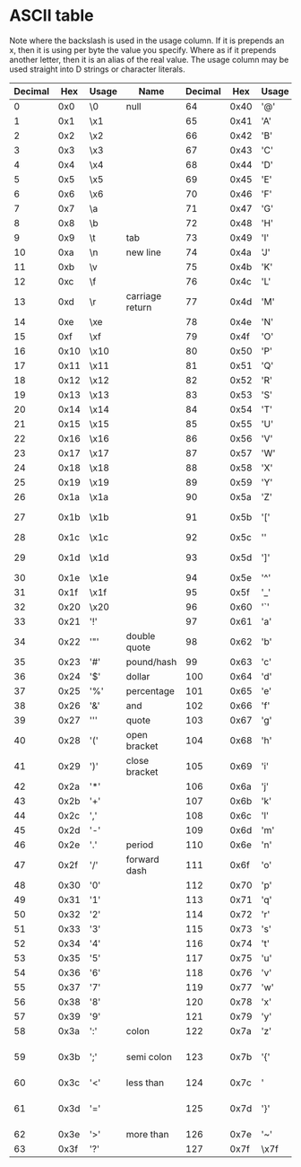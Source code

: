 # ASCII table
Note where the backslash is used in the usage column. If it is prepends an x, then it is using per byte the value you specify. Where as if it prepends another letter, then it is an alias of the real value. The usage column may be used straight into D strings or character literals.

| Decimal | Hex   | Usage | Name | Decimal | Hex   | Usage | Name |
|--------------|---------|----------------|-----|--------------|---------|----------------|-----|
| 0   | 0x0  | \0  | null | 64  | 0x40 | '@' | at |
| 1   | 0x1  | \x1  | | 65  | 0x41 | 'A' | |
| 2   | 0x2  | \x2  | | 66  | 0x42 | 'B' | |
| 3   | 0x3  | \x3  | | 67  | 0x43 | 'C' | |
| 4   | 0x4  | \x4  | | 68  | 0x44 | 'D' | |
| 5   | 0x5  | \x5  | | 69  | 0x45 | 'E' | |
| 6   | 0x6  | \x6  | | 70  | 0x46 | 'F' | |
| 7   | 0x7  | \a  | | 71  | 0x47 | 'G' | |
| 8   | 0x8  | \b  | | 72  | 0x48 | 'H' | |
| 9   | 0x9  | \t  | tab | 73  | 0x49 | 'I' | |
| 10  | 0xa  | \n  | new line | 74  | 0x4a | 'J' | |
| 11  | 0xb  | \v  | | 75  | 0x4b | 'K' | |
| 12  | 0xc  | \f  | | 76  | 0x4c | 'L' | |
| 13  | 0xd  | \r  | carriage return | 77  | 0x4d | 'M' | |
| 14  | 0xe  | \xe  | | 78  | 0x4e | 'N' | |
| 15  | 0xf  | \xf  | | 79  | 0x4f | 'O' | |
| 16  | 0x10 | \x10 | | 80  | 0x50 | 'P' | |
| 17  | 0x11 | \x11 | | 81  | 0x51 | 'Q' | |
| 18  | 0x12 | \x12 | | 82  | 0x52 | 'R' | |
| 19  | 0x13 | \x13 | | 83  | 0x53 | 'S' | |
| 20  | 0x14 | \x14 | | 84  | 0x54 | 'T' | |
| 21  | 0x15 | \x15 | | 85  | 0x55 | 'U' | |
| 22  | 0x16 | \x16 | | 86  | 0x56 | 'V' | |
| 23  | 0x17 | \x17 | | 87  | 0x57 | 'W' | |
| 24  | 0x18 | \x18 | | 88  | 0x58 | 'X' | |
| 25  | 0x19 | \x19 | | 89  | 0x59 | 'Y' | |
| 26  | 0x1a | \x1a | | 90  | 0x5a | 'Z' | |
| 27  | 0x1b | \x1b | | 91  | 0x5b | '[' | open squere bracket |
| 28  | 0x1c | \x1c | | 92  | 0x5c | '\' | back slash |
| 29  | 0x1d | \x1d | | 93  | 0x5d | ']' | close squere bracket |
| 30  | 0x1e | \x1e | | 94  | 0x5e | '^' | carot |
| 31  | 0x1f | \x1f | | 95  | 0x5f | '_' | |
| 32  | 0x20 | \x20 | | 96  | 0x60 | '`' | backtick |
| 33  | 0x21 | '!' | | 97  | 0x61 | 'a' | |
| 34  | 0x22 | '"' | double quote | 98  | 0x62 | 'b' | |
| 35  | 0x23 | '#' | pound/hash | 99  | 0x63 | 'c' | |
| 36  | 0x24 | '$' | dollar | 100 | 0x64 | 'd' | |
| 37  | 0x25 | '%' | percentage | 101 | 0x65 | 'e' | |
| 38  | 0x26 | '&' | and | 102 | 0x66 | 'f' | |
| 39  | 0x27 | ''' | quote | 103 | 0x67 | 'g' | |
| 40  | 0x28 | '(' | open bracket | 104 | 0x68 | 'h' | |
| 41  | 0x29 | ')' | close bracket | 105 | 0x69 | 'i' | |
| 42  | 0x2a | '*' | | 106 | 0x6a | 'j' | |
| 43  | 0x2b | '+' | | 107 | 0x6b | 'k' | |
| 44  | 0x2c | ',' | | 108 | 0x6c | 'l' | |
| 45  | 0x2d | '-' | | 109 | 0x6d | 'm' | |
| 46  | 0x2e | '.' | period | 110 | 0x6e | 'n' | |
| 47  | 0x2f | '/' | forward dash | 111 | 0x6f | 'o' | |
| 48  | 0x30 | '0' | | 112 | 0x70 | 'p' | |
| 49  | 0x31 | '1' | | 113 | 0x71 | 'q' | |
| 50  | 0x32 | '2' | | 114 | 0x72 | 'r' | |
| 51  | 0x33 | '3' | | 115 | 0x73 | 's' | |
| 52  | 0x34 | '4' | | 116 | 0x74 | 't' | |
| 53  | 0x35 | '5' | | 117 | 0x75 | 'u' | |
| 54  | 0x36 | '6' | | 118 | 0x76 | 'v' | |
| 55  | 0x37 | '7' | | 119 | 0x77 | 'w' | |
| 56  | 0x38 | '8' | | 120 | 0x78 | 'x' | |
| 57  | 0x39 | '9' | | 121 | 0x79 | 'y' | |
| 58  | 0x3a | ':' | colon | 122 | 0x7a | 'z' | |
| 59  | 0x3b | ';' | semi colon | 123 | 0x7b | '{' | open squiggly/curly bracket |
| 60  | 0x3c | '<' | less than | 124 | 0x7c | '|' | pipe |
| 61  | 0x3d | '=' | | 125 | 0x7d | '}' | close squiggly/curly bracket |
| 62  | 0x3e | '>' | more than | 126 | 0x7e | '~' | tilde |
| 63  | 0x3f | '?' | | 127 | 0x7f | \x7f | |